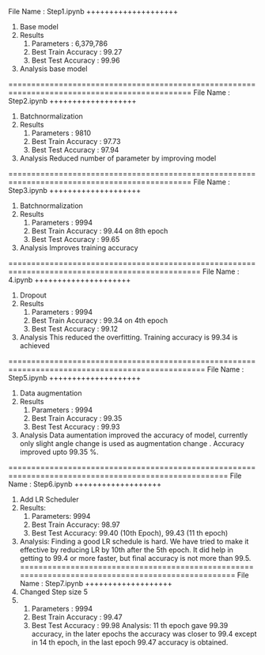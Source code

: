 File Name : Step1.ipynb
++++++++++++++++++++
  1. Base model
  2. Results
     1. Parameters : 6,379,786
     2. Best Train Accuracy : 99.27
     3. Best Test Accuracy : 99.96
  3. Analysis
base model


==============================================================================================
File Name : Step2.ipynb
+++++++++++++++++++ 
 1. Batchnormalization
  2. Results
     1. Parameters : 9810
     2. Best Train Accuracy : 97.73
     3. Best Test Accuracy : 97.94
  3. Analysis
Reduced number of parameter by improving model


==============================================================================================
File Name : Step3.ipynb
++++++++++++++++++++  
1. Batchnormalization
  2. Results
     1. Parameters : 9994
     2. Best Train Accuracy : 99.44 on 8th epoch
     3. Best Test Accuracy : 99.65
  3. Analysis
Improves training accuracy



================================================================================================
File Name : 4.ipynb
+++++++++++++++++++++
  1. Dropout
  2. Results
     1. Parameters : 9994
     2. Best Train Accuracy : 99.34 on 4th epoch
     3. Best Test Accuracy : 99.12
  3. Analysis
This reduced the overfitting. Training accuracy is 99.34 is achieved


=================================================================================================
File Name : Step5.ipynb
++++++++++++++++++++
 1. Data augmentation
  2. Results
     1. Parameters : 9994
     2. Best Train Accuracy : 99.35
     3. Best Test Accuracy : 99.93
  3. Analysis
Data aumentation improved the accuracy of model, currently only slight angle change is used as augmentation change . Accuracy improved upto 99.35 %.


======================================================================================================
File Name : Step6.ipynb
+++++++++++++++++++  
1.  Add LR Scheduler
  2.  Results:
      1. Parameters: 9994
      2. Best Train Accuracy: 98.97
      3. Best Test Accuracy: 99.40 (10th Epoch), 99.43 (11 th epoch)
   3. Analysis:
        Finding a good LR schedule is hard. We have tried to make it effective by reducing LR by 10th after the 5th epoch. It did help in getting to 99.4 or more faster, but final accuracy is not more than 99.5. 
==================================================================================================
File Name : Step7.ipynb
+++++++++++++++++++  
 1. Changed Step size 5
 2. 
    1. Parameters : 9994
    2. Best Train Accuracy : 99.47
    3. Best Test Accuracy : 99.98
 Analysis:
 11 th epoch gave 99.39 accuracy, in the later epochs the accuracy was closer to 99.4 except in 14 th epoch, in the last epoch 99.47 accuracy is obtained.

